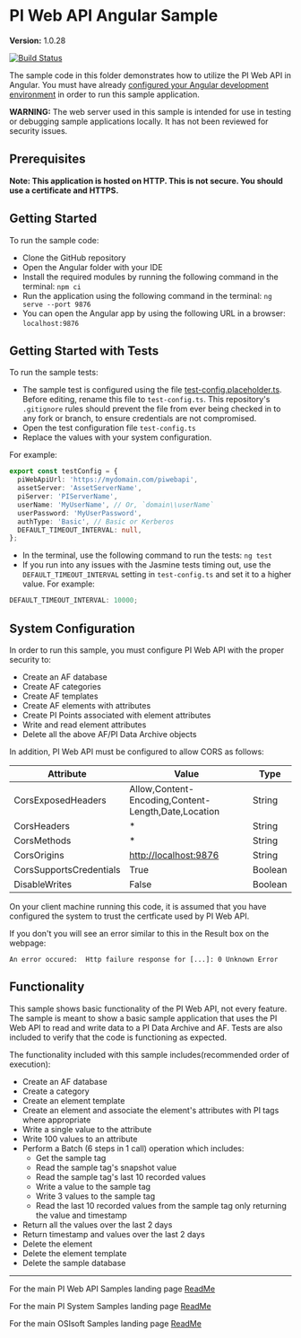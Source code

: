 # PI Web API Angular Sample

**Version:** 1.0.28

[![Build Status](https://dev.azure.com/osieng/engineering/_apis/build/status/product-readiness/PI-System/osisoft.sample-pi_web_api-common_actions-angular?repoName=osisoft%2Fsample-pi_web_api-common_actions-angular&branchName=main)](https://dev.azure.com/osieng/engineering/_build/latest?definitionId=2647&repoName=osisoft%2Fsample-pi_web_api-common_actions-angular&branchName=main)

The sample code in this folder demonstrates how to utilize the PI Web API in Angular. You must have already [configured your Angular development environment](https://angular.io/guide/quickstart) in order to run this sample application.

**WARNING:** The web server used in this sample is intended for use in testing or debugging sample applications locally. It has not been reviewed for security issues.

## Prerequisites

**Note: This application is hosted on HTTP. This is not secure. You should use a certificate and HTTPS.**

## Getting Started

To run the sample code:

- Clone the GitHub repository
- Open the Angular folder with your IDE
- Install the required modules by running the following command in the terminal: `npm ci`
- Run the application using the following command in the terminal: `ng serve --port 9876`
- You can open the Angular app by using the following URL in a browser: `localhost:9876`

## Getting Started with Tests

To run the sample tests:

- The sample test is configured using the file [test-config.placeholder.ts](test-config.placeholder.ts). Before editing, rename this file to `test-config.ts`. This repository's `.gitignore` rules should prevent the file from ever being checked in to any fork or branch, to ensure credentials are not compromised.
- Open the test configuration file `test-config.ts`
- Replace the values with your system configuration.

For example:

```typescript
export const testConfig = {
  piWebApiUrl: 'https://mydomain.com/piwebapi',
  assetServer: 'AssetServerName',
  piServer: 'PIServerName',
  userName: 'MyUserName', // Or, `domain\\userName`
  userPassword: 'MyUserPassword',
  authType: 'Basic', // Basic or Kerberos
  DEFAULT_TIMEOUT_INTERVAL: null,
};
```

- In the terminal, use the following command to run the tests: `ng test`
- If you run into any issues with the Jasmine tests timing out, use the `DEFAULT_TIMEOUT_INTERVAL` setting in `test-config.ts` and set it to a higher value. For example:

```typescript
DEFAULT_TIMEOUT_INTERVAL: 10000;
```

## System Configuration

In order to run this sample, you must configure PI Web API with the proper security to:

- Create an AF database
- Create AF categories
- Create AF templates
- Create AF elements with attributes
- Create PI Points associated with element attributes
- Write and read element attributes
- Delete all the above AF/PI Data Archive objects

In addition, PI Web API must be configured to allow CORS as follows:

| Attribute               | Value                                               | Type    |
| ----------------------- | --------------------------------------------------- | ------- |
| CorsExposedHeaders      | Allow,Content-Encoding,Content-Length,Date,Location | String  |
| CorsHeaders             | \*                                                  | String  |
| CorsMethods             | \*                                                  | String  |
| CorsOrigins             | [http://localhost:9876](http://localhost:9876)      | String  |
| CorsSupportsCredentials | True                                                | Boolean |
| DisableWrites           | False                                               | Boolean |

On your client machine running this code, it is assumed that you have configured the system to trust the certficate used by PI Web API.

If you don't you will see an error similar to this in the Result box on the webpage:

```shell
An error occured:  Http failure response for [...]: 0 Unknown Error
```

## Functionality

This sample shows basic functionality of the PI Web API, not every feature. The sample is meant to show a basic sample application that uses the PI Web API to read and write data to a PI Data Archive and AF. Tests are also included to verify that the code is functioning as expected.

The functionality included with this sample includes(recommended order of execution):

- Create an AF database
- Create a category
- Create an element template
- Create an element and associate the element's attributes with PI tags where appropriate
- Write a single value to the attribute
- Write 100 values to an attribute
- Perform a Batch (6 steps in 1 call) operation which includes:
  - Get the sample tag
  - Read the sample tag's snapshot value
  - Read the sample tag's last 10 recorded values
  - Write a value to the sample tag
  - Write 3 values to the sample tag
  - Read the last 10 recorded values from the sample tag only returning the value and timestamp
- Return all the values over the last 2 days
- Return timestamp and values over the last 2 days
- Delete the element
- Delete the element template
- Delete the sample database

---

For the main PI Web API Samples landing page [ReadMe](https://github.com/osisoft/OSI-Samples-PI-System/tree/main/docs/PI-Web-API-Docs)

For the main PI System Samples landing page [ReadMe](https://github.com/osisoft/OSI-Samples-PI-System)

For the main OSIsoft Samples landing page [ReadMe](https://github.com/osisoft/OSI-Samples)
